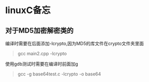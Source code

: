 # linuxC备忘
## 对于MD5加密解密类的
编译时需要在后面添加-lcrypto,因为MD5的库文件在crypto文件夹里面
> gcc main2.cpp -lcrypto

使用gdb测试时需要在编译时前面加g

> gcc -g base64test.c -lcrypto -o base64